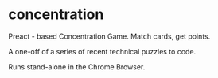 # concentration
Preact - based Concentration Game. Match cards, get points.

A one-off of a series of recent technical puzzles to code.

Runs stand-alone in the Chrome Browser.
